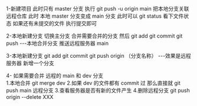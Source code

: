 1-新建项目 此时只有 master 分支
执行 git push -u origin main 把本地分支关联远程仓库 此时 本地 master 分支变成 main 分支
此时可以 git status 看下文件状态 如果还有未提交的文件 执行提交即可

2-本地新建分支 切换主分支 合并需要合并的分支 然后 git add git commit git push ---本地合并分支 推送远程服务器 main

3-本地新建分支 git add git commit git push origin （分支名称） ---效果是远程服务器 新增一个分支

4- 如果需要合并 远程的 main 和 dev 分支  
 1.本地合并 git merge dev 2.如果 dev 的文件都有 commit 过 那么直接就 git push main 远程分支 3.查看服务器是否有新的文件产生 4.删除远程分支 git push origin --delete XXX
